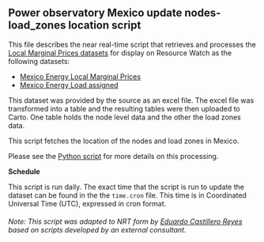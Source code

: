 ## Power observatory Mexico update nodes-load_zones location script
This file describes the near real-time script that retrieves and processes the [Local Marginal Prices datasets]() for display on Resource Watch as the following datasets:

* [Mexico Energy Local Marginal Prices ](https://bit.ly/3tjnuF8)
* [Mexico Energy Load assigned ](https://bit.ly/3N347bt)

This dataset was provided by the source as an excel file. The excel file was transformed into a table and the resulting tables were then uploaded to Carto. One table holds the node level data and the other the load zones data.

This script fetches the location of the nodes and load zones in Mexico.

Please see the [Python script](https://github.com/resource-watch/nrt-scripts/blob/master/loc_mxene_mexico_nodes_catalog/contents/src/__init__.py) for more details on this processing.

**Schedule**

This script is run daily. The exact time that the script is run to update the dataset can be found in the the `time.cron` file. This time is in Coordinated Universal Time (UTC), expressed in cron format.

###### Note: This script was adapted to NRT form by [Eduardo Castillero Reyes](https://wrimexico.org/profile/eduardo-castillero-reyes) based on scripts developed by an external consultant.
